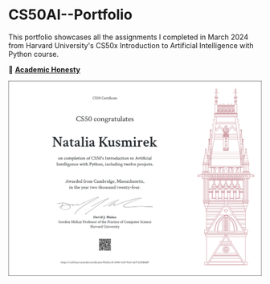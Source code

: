 # CS50AI--Portfolio

This portfolio showcases all the assignments I completed in March 2024 from Harvard University's CS50x Introduction to Artificial Intelligence with Python course.


👋 [**Academic Honesty**](https://cs50.harvard.edu/ai/2024/honesty/)


![Certificate](CS50AI.png)
